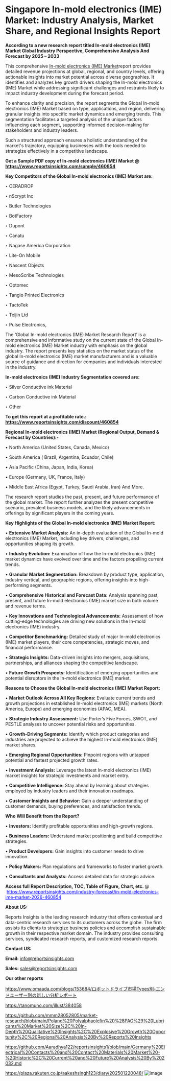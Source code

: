 # Singapore In-mold electronics (IME) Market: Industry Analysis, Market Share, and Regional Insights Report

<strong>According to a new research report titled In-mold electronics (IME) Market Global Industry Perspective, Comprehensive Analysis And Forecast by 2025 – 2033</strong>

This comprehensive <a href=https://www.reportsinsights.com/sample/460854>In-mold electronics (IME) Market</a>report provides detailed revenue projections at global, regional, and country levels, offering actionable insights into market potential across diverse geographies. It identifies and analyzes key growth drivers shaping the In-mold electronics (IME) Market while addressing significant challenges and restraints likely to impact industry development during the forecast period.

To enhance clarity and precision, the report segments the Global In-mold electronics (IME) Market based on type, applications, and region, delivering granular insights into specific market dynamics and emerging trends. This segmentation facilitates a targeted analysis of the unique factors influencing each segment, supporting informed decision-making for stakeholders and industry leaders.

Such a structured approach ensures a holistic understanding of the market's trajectory, equipping businesses with the tools needed to strategize effectively in a competitive landscape.

<strong>Get a Sample PDF copy of In-mold electronics (IME) Market </strong><strong>@<a href=https://www.reportsinsights.com/sample/460854 style=color:#0000ff;> https://www.reportsinsights.com/sample/460854</a></strong></font>

<strong>Key Competitors of the Global In-mold electronics (IME) Market are:</strong>

‣ CERADROP

‣ nScrypt Inc

‣ Butler Technologies

‣ BotFactory

‣ Dupont

‣ Canatu

‣ Nagase America Corporation

‣ Lite-On Mobile

‣ Nascent Objects

‣ MesoScribe Technologies

‣ Optomec

‣ Tangio Printed Electronics

‣ TactoTek

‣ Teijin Ltd

‣ Pulse Electronics,

The ‘Global In-mold electronics (IME) Market Research Report’ is a comprehensive and informative study on the current state of the Global In-mold electronics (IME) Market industry with emphasis on the global industry. The report presents key statistics on the market status of the global In-mold electronics (IME) market manufacturers and is a valuable source of guidance and direction for companies and individuals interested in the industry.

<strong>In-mold electronics (IME) Industry Segmentation covered are:</strong>

‣ Silver Conductive ink Material

‣ Carbon Conductive ink Material

‣ Other

<strong>To get this report at a profitable rate.: <a href=https://www.reportsinsights.com/discount/460854 style=color:#0000ff;>https://www.reportsinsights.com/discount/460854</a></strong></font>

<strong>Regional In-mold electronics (IME) Market (Regional Output, Demand &amp; Forecast by Countries):-</strong>

• North America (United States, Canada, Mexico)

• South America ( Brazil, Argentina, Ecuador, Chile)

• Asia Pacific (China, Japan, India, Korea)

• Europe (Germany, UK, France, Italy)

• Middle East Africa (Egypt, Turkey, Saudi Arabia, Iran) And More.

The research report studies the past, present, and future performance of the global market. The report further analyzes the present competitive scenario, prevalent business models, and the likely advancements in offerings by significant players in the coming years.

<strong>Key Highlights of the Global In-mold electronics (IME) Market Report:</strong>

• <strong>Extensive Market Analysis:</strong> An in-depth evaluation of the Global In-mold electronics (IME) Market, including key drivers, challenges, and opportunities shaping its growth.

• <strong>Industry Evolution:</strong> Examination of how the In-mold electronics (IME) market dynamics have evolved over time and the factors propelling current trends.

• <strong>Granular Market Segmentation:</strong> Breakdown by product type, application, industry vertical, and geographic regions, offering insights into high-performing segments.

• <strong>Comprehensive Historical and Forecast Data:</strong> Analysis spanning past, present, and future In-mold electronics (IME) market size in both volume and revenue terms.

• <strong>Key Innovations and Technological Advancements:</strong> Assessment of how cutting-edge technologies are driving new solutions in the In-mold electronics (IME) industry.

• <strong>Competitor Benchmarking:</strong> Detailed study of major In-mold electronics (IME) market players, their core competencies, strategic moves, and financial performance.

• <strong>Strategic Insights:</strong> Data-driven insights into mergers, acquisitions, partnerships, and alliances shaping the competitive landscape.

• <strong>Future Growth Prospects:</strong> Identification of emerging opportunities and potential disruptors in the In-mold electronics (IME) market.

<strong>Reasons to Choose the Global In-mold electronics (IME) Market Report:</strong>

• <strong>Market Outlook Across All Key Regions:</strong> Evaluate current trends and growth projections in established In-mold electronics (IME) markets (North America, Europe) and emerging economies (APAC, MEA).

• <strong>Strategic Industry Assessment:</strong> Use Porter’s Five Forces, SWOT, and PESTLE analyses to uncover potential risks and opportunities.

• <strong>Growth-Driving Segments:</strong> Identify which product categories and industries are projected to achieve the highest In-mold electronics (IME) market shares.

• <strong>Emerging Regional Opportunities:</strong> Pinpoint regions with untapped potential and fastest projected growth rates.

• <strong>Investment Analysis:</strong> Leverage the latest In-mold electronics (IME) market insights for strategic investments and market entry.

• <strong>Competitive Intelligence:</strong> Stay ahead by learning about strategies employed by industry leaders and their innovation roadmaps.

• <strong>Customer Insights and Behavior:</strong> Gain a deeper understanding of customer demands, buying preferences, and satisfaction trends.

<strong>Who Will Benefit from the Report?</strong>

• <strong>Investors:</strong> Identify profitable opportunities and high-growth regions.

• <strong>Business Leaders:</strong> Understand market positioning and build competitive strategies.

• <strong>Product Developers:</strong> Gain insights into customer needs to drive innovation.

• <strong>Policy Makers:</strong> Plan regulations and frameworks to foster market growth.

• <strong>Consultants and Analysts:</strong> Access detailed data for strategic advice.
</ul>
<strong>Access full Report Description, TOC, Table of Figure, Chart, etc. </strong>@  <a href=https://www.reportsinsights.com/industry-forecast/in-mold-electronics-ime-market-2026-460854 style=color:#0000ff;>https://www.reportsinsights.com/industry-forecast/in-mold-electronics-ime-market-2026-460854</a></font>

<strong><strong>About US</strong>:</strong>

Reports Insights is the leading research industry that offers contextual and data-centric research services to its customers across the globe. The firm assists its clients to strategize business policies and accomplish sustainable growth in their respective market domain. The industry provides consulting services, syndicated research reports, and customized research reports.

<strong>Contact US:</strong>

<p class=""""><b>Email:</b> <a href=mailto:info@reportsinsights.com>info@reportsinsights.com</a></p>
<p class=""""><b>Sales:</b> <a href=mailto:sales@reportsinsights.com>sales@reportsinsights.com</a></p>

<strong>Our other reports</strong>

<a href=https://www.omaada.com/blogs/153684/ロボットドライブ市場Types別-エンドユーザー別の新しい分析レポート>https://www.omaada.com/blogs/153684/ロボットドライブ市場Types別-エンドユーザー別の新しい分析レポート</a>

<a href=https://tanomuno.com/illust/384058>https://tanomuno.com/illust/384058</a>

<a href=https://github.com/mmm28052805/market-research/blob/main/Poland%20Polyalphaolefin%20%28PAO%29%20Lubricants%20Market%20Size%2C%20In-Depth%20Qualitative%20Insights%2C%20Explosive%20Growth%20Opportunity%2C%20Regional%20Analysis%20By%20Reports%20Insights>https://github.com/mmm28052805/market-research/blob/main/Poland%20Polyalphaolefin%20%28PAO%29%20Lubricants%20Market%20Size%2C%20In-Depth%20Qualitative%20Insights%2C%20Explosive%20Growth%20Opportunity%2C%20Regional%20Analysis%20By%20Reports%20Insights</a>

<a href=https://github.com/Aaradhya122/reportsinsights1/blob/main/Germany%20Electrical%20Contacts%20and%20Contact%20Materials%20Market%20-%20Historic%2C%20Current%20and%20Future%20Analysis%20By%202032.md>https://github.com/Aaradhya122/reportsinsights1/blob/main/Germany%20Electrical%20Contacts%20and%20Contact%20Materials%20Market%20-%20Historic%2C%20Current%20and%20Future%20Analysis%20By%202032.md</a>

<a href=https://plaza.rakuten.co.jp/aakeshsingh123/diary/202501220048/>https://plaza.rakuten.co.jp/aakeshsingh123/diary/202501220048/</a>
![image](https://github.com/user-attachments/assets/ca1f8304-4e67-4641-b78a-0cfdf3375e8c)

